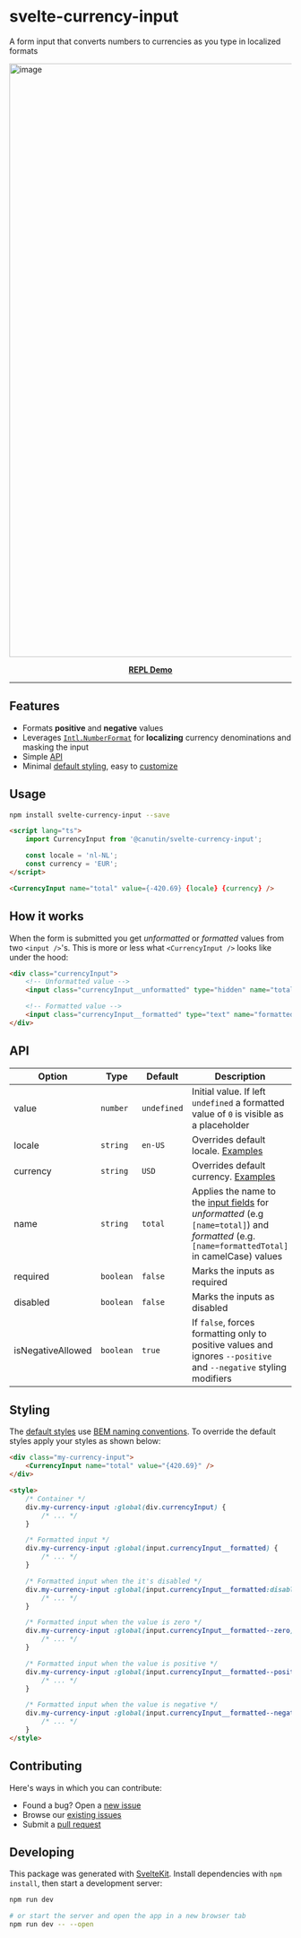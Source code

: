 # svelte-currency-input

A form input that converts numbers to currencies as you type in localized formats

[<img width="1059" alt="image" src="https://user-images.githubusercontent.com/1434675/190315136-c1d310ab-0ef1-441d-a80c-2b3727d74f59.png">](https://svelte.dev/repl/d8f7d22e5b384555b430f62b157ac503?version=3.50.1)

<p align="center">
	<a href="https://svelte.dev/repl/d8f7d22e5b384555b430f62b157ac503?version=3.50.1" target="_blank">
		<strong>REPL Demo</strong>
	</a>
</p>

---

## Features

- Formats **positive** and **negative** values
- Leverages [`Intl.NumberFormat`](https://developer.mozilla.org/en-US/docs/Web/JavaScript/Reference/Global_Objects/Intl/NumberFormat) for **localizing** currency denominations and masking the input
- Simple [API](#api)
- Minimal [default styling](https://github.com/canutin/svelte-currency-input/blob/main/src/lib/CurrencyInput.svelte#L88-L118), easy to [customize](#styling)

## Usage

```bash
npm install svelte-currency-input --save
```

```html
<script lang="ts">
	import CurrencyInput from '@canutin/svelte-currency-input';

	const locale = 'nl-NL';
	const currency = 'EUR';
</script>

<CurrencyInput name="total" value={-420.69} {locale} {currency} />
```

## How it works

When the form is submitted you get _unformatted_ or _formatted_ values from two `<input />`'s.
This is more or less what `<CurrencyInput />` looks like under the hood:

```html
<div class="currencyInput">
	<!-- Unformatted value -->
	<input class="currencyInput__unformatted" type="hidden" name="total" />

	<!-- Formatted value -->
	<input class="currencyInput__formatted" type="text" name="formattedTotal" />
</div>
```

## API

| Option            | Type      | Default     | Description                                                                                                                                                     |
| ----------------- | --------- | ----------- | --------------------------------------------------------------------------------------------------------------------------------------------------------------- |
| value             | `number`  | `undefined` | Initial value. If left `undefined` a formatted value of `0` is visible as a placeholder                                                                         |
| locale            | `string`  | `en-US`     | Overrides default locale. [Examples](https://gist.github.com/ncreated/9934896)                                                                                  |
| currency          | `string`  | `USD`       | Overrides default currency. [Examples](https://github.com/datasets/currency-codes/blob/master/data/codes-all.csv)                                               |
| name              | `string`  | `total`     | Applies the name to the [input fields](#how-it-works) for _unformatted_ (e.g `[name=total]`) and _formatted_ (e.g. `[name=formattedTotal]` in camelCase) values |
| required          | `boolean` | `false`     | Marks the inputs as required                                                                                                                                    |
| disabled          | `boolean` | `false`     | Marks the inputs as disabled                                                                                                                                    |
| isNegativeAllowed | `boolean` | `true`      | If `false`, forces formatting only to positive values and ignores `--positive` and `--negative` styling modifiers                                               |

## Styling

The [default styles](https://github.com/canutin/svelte-currency-input/blob/main/src/lib/CurrencyInput.svelte#L88-L118) use [BEM naming conventions](https://getbem.com/naming/). To override the default styles apply your styles as shown below:

```html
<div class="my-currency-input">
	<CurrencyInput name="total" value="{420.69}" />
</div>

<style>
	/* Container */
	div.my-currency-input :global(div.currencyInput) {
		/* ... */
	}

	/* Formatted input */
	div.my-currency-input :global(input.currencyInput__formatted) {
		/* ... */
	}

	/* Formatted input when the it's disabled */
	div.my-currency-input :global(input.currencyInput__formatted:disabled) {
		/* ... */
	}

	/* Formatted input when the value is zero */
	div.my-currency-input :global(input.currencyInput__formatted--zero) {
		/* ... */
	}

	/* Formatted input when the value is positive */
	div.my-currency-input :global(input.currencyInput__formatted--positive) {
		/* ... */
	}

	/* Formatted input when the value is negative */
	div.my-currency-input :global(input.currencyInput__formatted--negative) {
		/* ... */
	}
</style>
```

## Contributing

Here's ways in which you can contribute:

- Found a bug? Open a [new issue](https://github.com/canutin/svelte-currency-input/issues/new)
- Browse our [existing issues](https://github.com/canutin/svelte-currency-input/issues)
- Submit a [pull request](https://github.com/canutin/svelte-currency-input/pulls)

## Developing

This package was generated with [SvelteKit](https://kit.svelte.dev/).
Install dependencies with `npm install`, then start a development server:

```bash
npm run dev

# or start the server and open the app in a new browser tab
npm run dev -- --open
```
